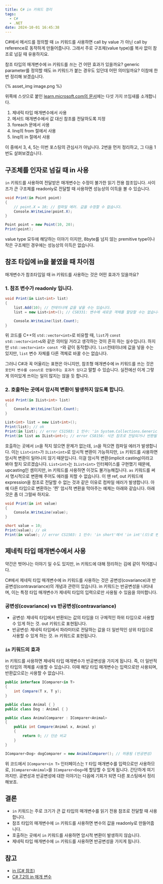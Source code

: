 ```yaml
---
title: C# in 키워드 정리
tags:
  - C#
  - .NET
date: 2024-10-01 16:45:38
---
```



C#에서 메서드를 정의할 때 `in` 키워드를 사용하면 call by value 가 아닌 call by reference로 동작하게 만들어줍니다. 그래서 주로 구조체(value type)를 복사 없이 참조로 넘길 때 유용하지요. 

참조 타입의 매개변수에 in 키워드를 쓰는 건 어떤 효과가 있을까요? generic parameter를 정의할 때도 in 키워드가 붙는 경우도 있던데 어떤 의미일까요?
이참에 한 번 정리해 보겠습니다. 

{% asset_img image.png %}

<!--more-->

위쪽에 스샷으로 붙인 [learn.microsoft.com의 문서](https://learn.microsoft.com/en-us/dotnet/csharp/language-reference/keywords/in)에는 다섯 가지 쓰임새를 소개합니다.

1. 제네릭 타입 매개변수에서 사용
2. 메서드 매개변수에서 값 대신 참조를 전달하도록 지정
3. foreach 문에서 사용
4. linq의 from 절에서 사용
5. linq의 in 절에서 사용

이 중에서 3, 4, 5는 이번 포스팅의 관심사가 아닙니다. 2번을 먼저 정리하고, 그 다음 1번도 살펴보겠습니다. 

## 구조체를 인자로 넘길 때 in 사용

`in` 키워드를 사용하여 전달받은 매개변수는 수정이 불가한 읽기 전용 참조입니다. 사이즈가 큰 구조체를 readonly로 전달할 때 사용하면 성능상의 이득을 볼 수 있습니다. 

```csharp
void Print(in Point point)
{
    // point.X = 10; // 컴파일 에러. 값을 수정할 수 없습니다.
    Console.WriteLine(point.X);
}

Point point = new Point(10, 20);
Print(point);
```

value type 모두에 해당하는 이야기 이지만, 8byte를 넘지 않는 premitive type이나 작은 구조체인 경우에는 성능상의 이득은 없습니다.


## 참조 타입에 in을 붙였을 때 차이점

매개변수가 참조타입일 때 in 키워드를 사용하는 것은 어떤 효과가 있을까요? 

### 1. 참조 변수가 readonly 입니다.

```csharp
void Print(in List<int> list)
{
    list.Add(10); // 컨테이너에 값을 넣을 수는 있습니다.
    list = new List<int>(); // CS8331: 변수에 새로운 객체를 할당할 수는 없습니다.

    Console.WriteLine(list.Count);
}
```

위 코드를 C++의 `std::vector<int>`로 비유할 때, `list`가 `const std::vector<int>&`와 같은 의미일 거라고 생각하는 것이 흔히 하는 실수입니다. 
하지만 `std::vector<int> const *`와 같이 동작합니다. `list`컨테이너에 값을 넣을 수는 있지만, `list` 변수 자체를 다른 객체로 바꿀 수는 없습니다.

그러니 C#과 꼭 어울리는 표현은 아니지만, 참조형 매개변수에 in 키워드를 쓰는 것은 `포인터 변수를 const로 만들어주는 효과가 있다`고 말할 수 있습니다. 
실전에선 이게 그렇게 의미있게 쓰이는 일이 많지는 않을 듯 합니다.

### 2. 호출하는 곳에서 암시적 변환이 발생하지 않도록 합니다.

```csharp
void Print(in IList<int> list)
{
    Console.WriteLine(list.Count);
}

List<int> list = new List<int>();
Print(list); // ok
Print(in list); // error CS1503: 1 인수: 'in System.Collections.Generic.List<int>'에서 'in System.Collections.Generic.IList<int>'(으)로 변환할 수 없습니다.
Print(in list as IList<int>); // error CS8156: 식은 참조로 전달되거나 반환될 수 없으므로 이 컨텍스트에서 사용할 수 없습니다.
```

호출하는 곳에서 `in`을 적지 않으면 문제가 없는데, `in`을 적으면 컴파일 에러가 발생합니다.
이는 `List<int>`가 `IList<int>`로 암시적 변환이 가능하지만, `in` 키워드를 사용하면 암시적 변환이 일어나지 않기 때문입니다.
이걸 암시적 변환(implicit casting)이라고 봐야 할지 모르겠습니다. `List<int>`는 `IList<int>` 인터페이스를 구현했기 때문에, upcasting인 셈이지만, in 키워드를 사용하면 이것도 불가능해집니다.
`as` 키워드를 써서 명시적으로 변환해 주어도 에러를 피할 수 없습니다. 이 땐 ref, out 키워드에 expression을 참조로 전달할 수 없는 것과 같은 이유로 컴파일 에러가 발생합니다.
아예 다른 타입으로 변환하는 '찐' 암시적 변환을 막아주는 예제는 아래와 같습니다. 아래 것은 좀 더 그럴싸 하지요. 

```csharp
void Print(in int value)
{
    Console.WriteLine(value);
}

short value = 10;
Print(value); // ok
Print(in value); // error CS1503: 1 인수: 'in short'에서 'in int'(으)로 변환할 수 없습니다. 
```

## 제네릭 타입 매개변수에서 사용

약간은 벗어나는 이야기 일 수도 있지만, in 키워드에 대해 정리하는 김에 같이 적어봅니다.

C#에서 제네릭 타입 매개변수에 in 키워드를 사용하는 것은 공변성(covariance)과 반공변성(contravariance)의 개념과 관련이 있습니다. in 키워드는 반공변성을 나타내며, 이는 특정 타입 매개변수가 제네릭 타입의 입력으로만 사용될 수 있음을 의미합니다.

### 공변성(covariance) vs 반공변성(contravariance)

* 공변성: 제네릭 타입에서 반환되는 값의 타입을 더 구체적인 하위 타입으로 사용할 수 있게 하는 것. out 키워드로 표현됩니다.
* 반공변성: 제네릭 타입에서 파라미터로 전달하는 값을 더 일반적인 상위 타입으로 사용할 수 있게 하는 것. in 키워드로 표현됩니다.

### `in` 키워드의 효과
in 키워드를 사용하면 제네릭 타입 매개변수가 반공변성을 가지게 됩니다. 즉, 더 일반적인 타입의 객체를 사용할 수 있습니다. 이때 해당 타입 매개변수는 입력으로만 사용되며, 반환값으로는 사용할 수 없습니다.

```csharp
public interface IComparer<in T>
{
    int Compare(T x, T y);
}

public class Animal { }
public class Dog : Animal { }

public class AnimalComparer : IComparer<Animal>
{
    public int Compare(Animal x, Animal y)
    {
        return 0; // 단순 비교
    }
}

IComparer<Dog> dogComparer = new AnimalComparer(); // 허용됨 (반공변성)
```

위 코드에서 `IComparer<in T>` 인터페이스는 `T` 타입 매개변수를 입력으로만 사용하므로, `IComparer<Animal>`을 `IComparer<Dog>`에 할당할 수 있게 됩니다.
간단하게 여기까지만. 공변성과 반공변성에 대한 이야기는 다음에 기회가 되면 다른 포스팅에서 정리해보죠.

## 결론

- `in` 키워드는 주로 크기가 큰 값 타입의 매개변수를 읽기 전용 참조로 전달할 때 사용합니다.
- 참조 타입의 매개변수에 `in` 키워드를 사용하면 변수의 값을 readonly로 만들어줍니다.
- 호출하는 곳에서 `in` 키워드를 사용하면 암시적 변환이 발생하지 않습니다.
- 제네릭 타입 매개변수에 `in` 키워드를 사용하면 반공변성을 가지게 됩니다.

## 참고

- [in (C# 참조)](https://docs.microsoft.com/ko-kr/dotnet/csharp/language-reference/keywords/in-parameter-modifier)
- [C# 7.2의 in 매개 변수](https://docs.microsoft.com/ko-kr/dotnet/csharp/whats-new/csharp-7-2#in-parameters)

